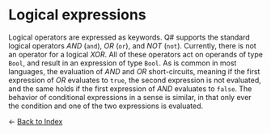 # Logical expressions

Logical operators are expressed as keywords. 
Q# supports the standard logical operators *AND* (`and`), *OR* (`or`), and *NOT* (`not`). Currently, there is not an operator for a logical *XOR*. All of these operators act on operands of type `Bool`, and result in an expression of type `Bool`. 
As is common in most languages, the evaluation of *AND* and *OR* short-circuits, meaning if the first expression of *OR* evaluates to `true`, the second expression is not evaluated, and the same holds if the first expression of *AND* evaluates to `false`. The behavior of conditional expressions in a sense is similar, in that only ever the condition and one of the two expressions is evaluated. 

← [Back to Index](https://github.com/microsoft/qsharp-language/tree/main/Specifications/Language#index)